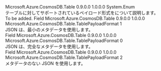 <Type Name="TablePayloadFormat" FullName="Microsoft.Azure.CosmosDB.Table.TablePayloadFormat">
  <TypeSignature Language="C#" Value="public enum TablePayloadFormat" />
  <TypeSignature Language="ILAsm" Value=".class public auto ansi sealed TablePayloadFormat extends System.Enum" />
  <TypeSignature Language="DocId" Value="T:Microsoft.Azure.CosmosDB.Table.TablePayloadFormat" />
  <TypeSignature Language="VB.NET" Value="Public Enum TablePayloadFormat" />
  <TypeSignature Language="F#" Value="type TablePayloadFormat = " />
  <AssemblyInfo>
    <AssemblyName>Microsoft.Azure.CosmosDB.Table</AssemblyName>
    <AssemblyVersion>0.9.0.0</AssemblyVersion>
    <AssemblyVersion>1.0.0.0</AssemblyVersion>
  </AssemblyInfo>
  <Base>
    <BaseTypeName>System.Enum</BaseTypeName>
  </Base>
  <Docs>
    <summary>
            テーブルに対してサポートされているペイロード形式をについて説明します。
            </summary>
    <remarks>To be added.</remarks>
  </Docs>
  <Members>
    <Member MemberName="Json">
      <MemberSignature Language="C#" Value="Json" />
      <MemberSignature Language="ILAsm" Value=".field public static literal valuetype Microsoft.Azure.CosmosDB.Table.TablePayloadFormat Json = int32(1)" />
      <MemberSignature Language="DocId" Value="F:Microsoft.Azure.CosmosDB.Table.TablePayloadFormat.Json" />
      <MemberSignature Language="VB.NET" Value="Json" />
      <MemberSignature Language="F#" Value="Json = 1" Usage="Microsoft.Azure.CosmosDB.Table.TablePayloadFormat.Json" />
      <MemberType>Field</MemberType>
      <AssemblyInfo>
        <AssemblyName>Microsoft.Azure.CosmosDB.Table</AssemblyName>
        <AssemblyVersion>0.9.0.0</AssemblyVersion>
        <AssemblyVersion>1.0.0.0</AssemblyVersion>
      </AssemblyInfo>
      <ReturnValue>
        <ReturnType>Microsoft.Azure.CosmosDB.Table.TablePayloadFormat</ReturnType>
      </ReturnValue>
      <MemberValue>1</MemberValue>
      <Docs>
        <summary>
            JSON は、最小のメタデータを使用します。
            </summary>
      </Docs>
    </Member>
    <Member MemberName="JsonFullMetadata">
      <MemberSignature Language="C#" Value="JsonFullMetadata" />
      <MemberSignature Language="ILAsm" Value=".field public static literal valuetype Microsoft.Azure.CosmosDB.Table.TablePayloadFormat JsonFullMetadata = int32(0)" />
      <MemberSignature Language="DocId" Value="F:Microsoft.Azure.CosmosDB.Table.TablePayloadFormat.JsonFullMetadata" />
      <MemberSignature Language="VB.NET" Value="JsonFullMetadata" />
      <MemberSignature Language="F#" Value="JsonFullMetadata = 0" Usage="Microsoft.Azure.CosmosDB.Table.TablePayloadFormat.JsonFullMetadata" />
      <MemberType>Field</MemberType>
      <AssemblyInfo>
        <AssemblyName>Microsoft.Azure.CosmosDB.Table</AssemblyName>
        <AssemblyVersion>0.9.0.0</AssemblyVersion>
        <AssemblyVersion>1.0.0.0</AssemblyVersion>
      </AssemblyInfo>
      <ReturnValue>
        <ReturnType>Microsoft.Azure.CosmosDB.Table.TablePayloadFormat</ReturnType>
      </ReturnValue>
      <MemberValue>0</MemberValue>
      <Docs>
        <summary>
            JSON は、完全なメタデータを使用します。
            </summary>
      </Docs>
    </Member>
    <Member MemberName="JsonNoMetadata">
      <MemberSignature Language="C#" Value="JsonNoMetadata" />
      <MemberSignature Language="ILAsm" Value=".field public static literal valuetype Microsoft.Azure.CosmosDB.Table.TablePayloadFormat JsonNoMetadata = int32(2)" />
      <MemberSignature Language="DocId" Value="F:Microsoft.Azure.CosmosDB.Table.TablePayloadFormat.JsonNoMetadata" />
      <MemberSignature Language="VB.NET" Value="JsonNoMetadata" />
      <MemberSignature Language="F#" Value="JsonNoMetadata = 2" Usage="Microsoft.Azure.CosmosDB.Table.TablePayloadFormat.JsonNoMetadata" />
      <MemberType>Field</MemberType>
      <AssemblyInfo>
        <AssemblyName>Microsoft.Azure.CosmosDB.Table</AssemblyName>
        <AssemblyVersion>0.9.0.0</AssemblyVersion>
        <AssemblyVersion>1.0.0.0</AssemblyVersion>
      </AssemblyInfo>
      <ReturnValue>
        <ReturnType>Microsoft.Azure.CosmosDB.Table.TablePayloadFormat</ReturnType>
      </ReturnValue>
      <MemberValue>2</MemberValue>
      <Docs>
        <summary>
            メタデータのない JSON を使用します。
            </summary>
      </Docs>
    </Member>
  </Members>
</Type>